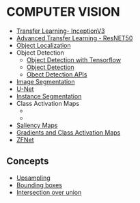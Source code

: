 # COMPUTER VISION


- <a href="Course 3 - Advance Computer Vision\W1\ungraded_labs\C3_W1_Lab_1_transfer_learning_cats_dogs.ipynb">Transfer Learning- InceptionV3</a>
- <a href="Course 3 - Advance Computer Vision\W1\ungraded_labs\C3_W1_Lab_2_Transfer_Learning_CIFAR_10.ipynb">Advanced Transfer Learning - ResNET50</a>
- <a href="Course 3 - Advance Computer Vision\W1\ungraded_labs\C3_W1_Lab_3_Object_Localization.ipynb">Object Localization</a>
- Object Detection
    - <a href="Course 3 - Advance Computer Vision\W2\ungraded_labs\C3_W2_Lab_1_Simple_Object_Detection.ipynb">Object Detection with Tensorflow</a>
    - <a href="Course 3 - Advance Computer Vision\W2\ungraded_labs\C3_W2_Lab_2_Object_Detection.ipynb">Object Detection</a>
    - <a href="https://colab.research.google.com/github/tensorflow/docs/blob/master/site/en/hub/tutorials/tf2_object_detection.ipynb">Obect Detection APIs</a>
- <a href="">Image Segmentation</a>
- <a href="">U-Net</a>
- <a href="">Instance Segmentation</a>
- Class Activation Maps
    - <a href=""></a>
    - <a href=""></a>
- <a href="">Saliency Maps</a>
- <a href=""> Gradients and Class Activation Maps</a>
- <a href="">ZFNet</a>


## Concepts
- <a href="Course 3 - Advance Computer Vision\W1\ungraded_labs\C3_W1_Lab_2_Transfer_Learning_CIFAR_10.ipynb">Upsampling</a>
- <a href="Course 3 - Advance Computer Vision\W1\ungraded_labs\C3_W1_Lab_3_Object_Localization.ipynb">Bounding boxes</a>
- <a href="Course 3 - Advance Computer Vision\W1\ungraded_labs\C3_W1_Lab_3_Object_Localization.ipynb">Intersection over union</a>